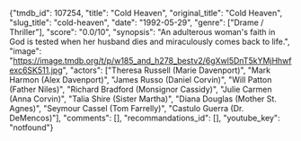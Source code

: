 {"tmdb_id": 107254, "title": "Cold Heaven", "original_title": "Cold Heaven", "slug_title": "cold-heaven", "date": "1992-05-29", "genre": ["Drame / Thriller"], "score": "0.0/10", "synopsis": "An adulterous woman's faith in God is tested when her husband dies and miraculously comes back to life.", "image": "https://image.tmdb.org/t/p/w185_and_h278_bestv2/6gXwl5DnT5kYMjHhwfexc6SK511.jpg", "actors": ["Theresa Russell (Marie Davenport)", "Mark Harmon (Alex Davenport)", "James Russo (Daniel Corvin)", "Will Patton (Father Niles)", "Richard Bradford (Monsignor Cassidy)", "Julie Carmen (Anna Corvin)", "Talia Shire (Sister Martha)", "Diana Douglas (Mother St. Agnes)", "Seymour Cassel (Tom Farrelly)", "Castulo Guerra (Dr. DeMencos)"], "comments": [], "recommandations_id": [], "youtube_key": "notfound"}